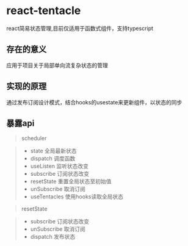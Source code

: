 # react-tentacle
react简易状态管理,目前仅适用于函数式组件，支持typescript

## 存在的意义
应用于项目关于局部单向流复杂状态的管理

## 实现的原理
通过发布订阅设计模式，结合hooks的usestate来更新组件，以状态的同步

## 暴露api
> scheduler

> * state 全局最新状态
> * dispatch 调度函数
> * useListen 监听状态改变
> * subscribe 订阅状态改变
> * resetState 重置全局状态至初始值
> * unSubscribe 取消订阅
> * useTentacles 使用hooks读取全局状态

> resetState

> * subscribe 订阅状态改变
> * unSubscribe 取消订阅
> * dispatch 发布状态